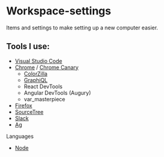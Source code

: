 # Workspace-settings

Items and settings to make setting up a new computer easier.

## Tools I use:
- [Visual Studio Code](https://code.visualstudio.com/)
- [Chrome](https://www.google.com/chrome/browser/desktop/index.html) / [Chrome Canary](https://www.google.com/chrome/browser/canary.html)
  - [ColorZilla](http://www.colorzilla.com/)
  - [GraphiQL](https://chrome.google.com/webstore/detail/chromeiql/fkkiamalmpiidkljmicmjfbieiclmeij?hl=en)
  - React DevTools
  - Angular DevTools (Augury)
  - var_masterpiece
-  [Firefox](https://www.mozilla.org/en-US/firefox/developer/)
-  [SourceTree](https://www.sourcetreeapp.com/)
-  [Slack](https://slack.com/downloads/osx)
-  [Ag](https://github.com/ggreer/the_silver_searcher)


Languages
-  [Node](https://nodejs.org/en/)
